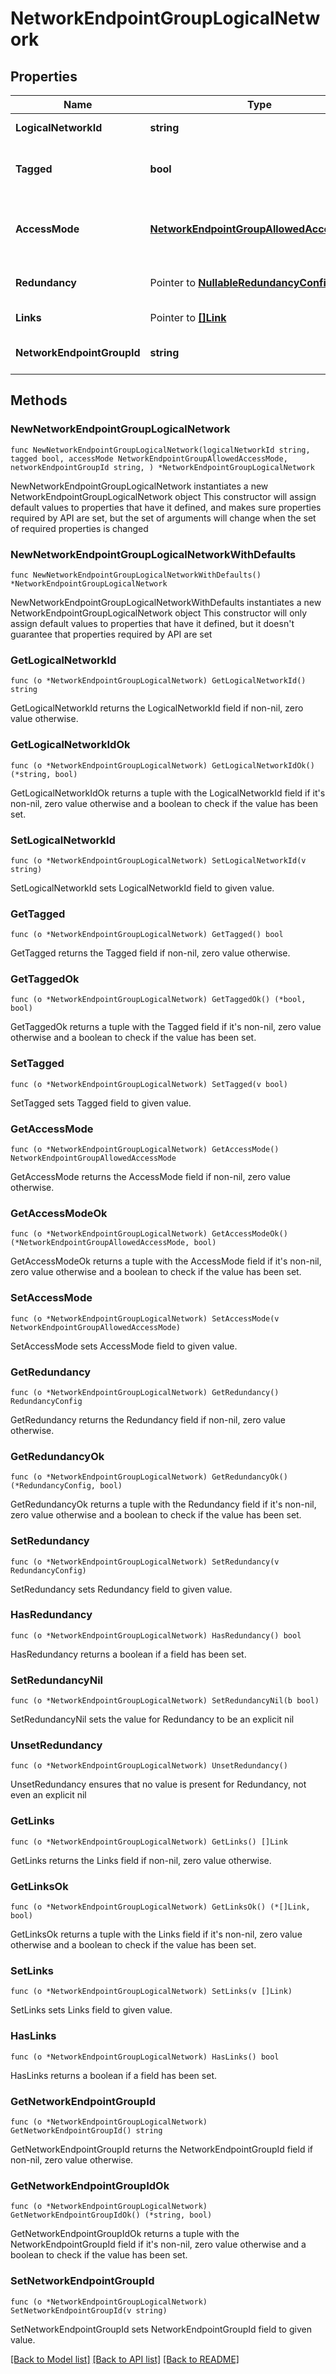 # NetworkEndpointGroupLogicalNetwork

## Properties

Name | Type | Description | Notes
------------ | ------------- | ------------- | -------------
**LogicalNetworkId** | **string** | The logical network ID. | 
**Tagged** | **bool** | Whether the logical network is tagged. | 
**AccessMode** | [**NetworkEndpointGroupAllowedAccessMode**](NetworkEndpointGroupAllowedAccessMode.md) | The access mode of the network endpoint group | 
**Redundancy** | Pointer to [**NullableRedundancyConfig**](RedundancyConfig.md) | The redundancy configuration | [optional] 
**Links** | Pointer to [**[]Link**](Link.md) | Reference links | [optional] 
**NetworkEndpointGroupId** | **string** | The network endpoint group ID. | 

## Methods

### NewNetworkEndpointGroupLogicalNetwork

`func NewNetworkEndpointGroupLogicalNetwork(logicalNetworkId string, tagged bool, accessMode NetworkEndpointGroupAllowedAccessMode, networkEndpointGroupId string, ) *NetworkEndpointGroupLogicalNetwork`

NewNetworkEndpointGroupLogicalNetwork instantiates a new NetworkEndpointGroupLogicalNetwork object
This constructor will assign default values to properties that have it defined,
and makes sure properties required by API are set, but the set of arguments
will change when the set of required properties is changed

### NewNetworkEndpointGroupLogicalNetworkWithDefaults

`func NewNetworkEndpointGroupLogicalNetworkWithDefaults() *NetworkEndpointGroupLogicalNetwork`

NewNetworkEndpointGroupLogicalNetworkWithDefaults instantiates a new NetworkEndpointGroupLogicalNetwork object
This constructor will only assign default values to properties that have it defined,
but it doesn't guarantee that properties required by API are set

### GetLogicalNetworkId

`func (o *NetworkEndpointGroupLogicalNetwork) GetLogicalNetworkId() string`

GetLogicalNetworkId returns the LogicalNetworkId field if non-nil, zero value otherwise.

### GetLogicalNetworkIdOk

`func (o *NetworkEndpointGroupLogicalNetwork) GetLogicalNetworkIdOk() (*string, bool)`

GetLogicalNetworkIdOk returns a tuple with the LogicalNetworkId field if it's non-nil, zero value otherwise
and a boolean to check if the value has been set.

### SetLogicalNetworkId

`func (o *NetworkEndpointGroupLogicalNetwork) SetLogicalNetworkId(v string)`

SetLogicalNetworkId sets LogicalNetworkId field to given value.


### GetTagged

`func (o *NetworkEndpointGroupLogicalNetwork) GetTagged() bool`

GetTagged returns the Tagged field if non-nil, zero value otherwise.

### GetTaggedOk

`func (o *NetworkEndpointGroupLogicalNetwork) GetTaggedOk() (*bool, bool)`

GetTaggedOk returns a tuple with the Tagged field if it's non-nil, zero value otherwise
and a boolean to check if the value has been set.

### SetTagged

`func (o *NetworkEndpointGroupLogicalNetwork) SetTagged(v bool)`

SetTagged sets Tagged field to given value.


### GetAccessMode

`func (o *NetworkEndpointGroupLogicalNetwork) GetAccessMode() NetworkEndpointGroupAllowedAccessMode`

GetAccessMode returns the AccessMode field if non-nil, zero value otherwise.

### GetAccessModeOk

`func (o *NetworkEndpointGroupLogicalNetwork) GetAccessModeOk() (*NetworkEndpointGroupAllowedAccessMode, bool)`

GetAccessModeOk returns a tuple with the AccessMode field if it's non-nil, zero value otherwise
and a boolean to check if the value has been set.

### SetAccessMode

`func (o *NetworkEndpointGroupLogicalNetwork) SetAccessMode(v NetworkEndpointGroupAllowedAccessMode)`

SetAccessMode sets AccessMode field to given value.


### GetRedundancy

`func (o *NetworkEndpointGroupLogicalNetwork) GetRedundancy() RedundancyConfig`

GetRedundancy returns the Redundancy field if non-nil, zero value otherwise.

### GetRedundancyOk

`func (o *NetworkEndpointGroupLogicalNetwork) GetRedundancyOk() (*RedundancyConfig, bool)`

GetRedundancyOk returns a tuple with the Redundancy field if it's non-nil, zero value otherwise
and a boolean to check if the value has been set.

### SetRedundancy

`func (o *NetworkEndpointGroupLogicalNetwork) SetRedundancy(v RedundancyConfig)`

SetRedundancy sets Redundancy field to given value.

### HasRedundancy

`func (o *NetworkEndpointGroupLogicalNetwork) HasRedundancy() bool`

HasRedundancy returns a boolean if a field has been set.

### SetRedundancyNil

`func (o *NetworkEndpointGroupLogicalNetwork) SetRedundancyNil(b bool)`

 SetRedundancyNil sets the value for Redundancy to be an explicit nil

### UnsetRedundancy
`func (o *NetworkEndpointGroupLogicalNetwork) UnsetRedundancy()`

UnsetRedundancy ensures that no value is present for Redundancy, not even an explicit nil
### GetLinks

`func (o *NetworkEndpointGroupLogicalNetwork) GetLinks() []Link`

GetLinks returns the Links field if non-nil, zero value otherwise.

### GetLinksOk

`func (o *NetworkEndpointGroupLogicalNetwork) GetLinksOk() (*[]Link, bool)`

GetLinksOk returns a tuple with the Links field if it's non-nil, zero value otherwise
and a boolean to check if the value has been set.

### SetLinks

`func (o *NetworkEndpointGroupLogicalNetwork) SetLinks(v []Link)`

SetLinks sets Links field to given value.

### HasLinks

`func (o *NetworkEndpointGroupLogicalNetwork) HasLinks() bool`

HasLinks returns a boolean if a field has been set.

### GetNetworkEndpointGroupId

`func (o *NetworkEndpointGroupLogicalNetwork) GetNetworkEndpointGroupId() string`

GetNetworkEndpointGroupId returns the NetworkEndpointGroupId field if non-nil, zero value otherwise.

### GetNetworkEndpointGroupIdOk

`func (o *NetworkEndpointGroupLogicalNetwork) GetNetworkEndpointGroupIdOk() (*string, bool)`

GetNetworkEndpointGroupIdOk returns a tuple with the NetworkEndpointGroupId field if it's non-nil, zero value otherwise
and a boolean to check if the value has been set.

### SetNetworkEndpointGroupId

`func (o *NetworkEndpointGroupLogicalNetwork) SetNetworkEndpointGroupId(v string)`

SetNetworkEndpointGroupId sets NetworkEndpointGroupId field to given value.



[[Back to Model list]](../README.md#documentation-for-models) [[Back to API list]](../README.md#documentation-for-api-endpoints) [[Back to README]](../README.md)


